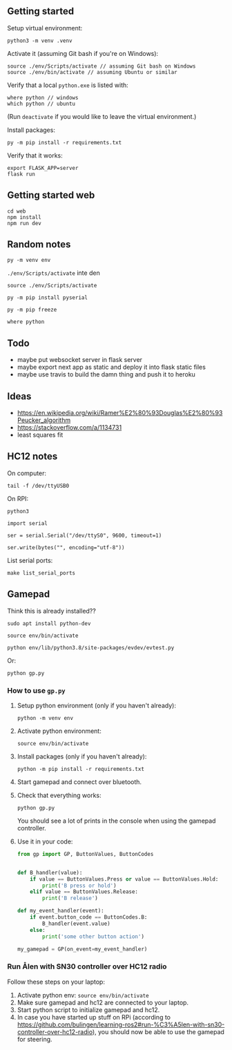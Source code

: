 ## Getting started

Setup virtual environment:

```
python3 -m venv .venv
```

Activate it (assuming Git bash if you're on Windows):

```
source ./env/Scripts/activate // assuming Git bash on Windows
source ./env/bin/activate // assuming Ubuntu or similar
```

Verify that a local `python.exe` is listed with:

```
where python // windows
which python // ubuntu
```

(Run `deactivate` if you would like to leave the virtual environment.)

Install packages:

```
py -m pip install -r requirements.txt
```

Verify that it works:

```
export FLASK_APP=server
flask run
```

## Getting started web

```
cd web
npm install
npm run dev
```

## Random notes

`py -m venv env`

`./env/Scripts/activate` inte den

`source ./env/Scripts/activate`

`py -m pip install pyserial`

`py -m pip freeze`

`where python`

## Todo

- maybe put websocket server in flask server
- maybe export next app as static and deploy it into flask static files
- maybe use travis to build the damn thing and push it to heroku

## Ideas

- https://en.wikipedia.org/wiki/Ramer%E2%80%93Douglas%E2%80%93Peucker_algorithm
- https://stackoverflow.com/a/1134731
- least squares fit

## HC12 notes

On computer:

```
tail -f /dev/ttyUSB0
```

On RPI:

```
python3

import serial

ser = serial.Serial("/dev/ttyS0", 9600, timeout=1)

ser.write(bytes("", encoding="utf-8"))
```

List serial ports:

```
make list_serial_ports
```

## Gamepad

Think this is already installed??

```
sudo apt install python-dev
```

```
source env/bin/activate

python env/lib/python3.8/site-packages/evdev/evtest.py
```

Or:

```
python gp.py
```

### How to use `gp.py`

1. Setup python environment (only if you haven't already):
   ```
   python -m venv env
   ```
1. Activate python environment:
   ```
   source env/bin/activate
   ```
1. Install packages (only if you haven't already):
   ```
   python -m pip install -r requirements.txt
   ```
1. Start gamepad and connect over bluetooth.
1. Check that everything works:
   ```
   python gp.py
   ```
   You should see a lot of prints in the console when using the gamepad controller.
1. Use it in your code:

   ```python
   from gp import GP, ButtonValues, ButtonCodes


   def B_handler(value):
       if value == ButtonValues.Press or value == ButtonValues.Hold:
           print('B press or hold')
       elif value == ButtonValues.Release:
           print('B release')

   def my_event_handler(event):
       if event.button_code == ButtonCodes.B:
           B_handler(event.value)
       else:
           print('some other button action')

   my_gamepad = GP(on_event=my_event_handler)
   ```

### Run Ålen with SN30 controller over HC12 radio

Follow these steps on your laptop:

1. Activate python env: `source env/bin/activate`
1. Make sure gamepad and hc12 are connected to your laptop.
1. Start python script to initialize gamepad and hc12.
1. In case you have started up stuff on RPi (according to https://github.com/bulingen/learning-ros2#run-%C3%A5len-with-sn30-controller-over-hc12-radio), you should now be able to use the gamepad for steering.
